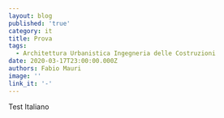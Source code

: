 ```yaml
---
layout: blog
published: 'true'
category: it
title: Prova
tags:
  - Architettura Urbanistica Ingegneria delle Costruzioni
date: 2020-03-17T23:00:00.000Z
authors: Fabio Mauri
image: ''
link_it: '-'
---
```

Test Italiano